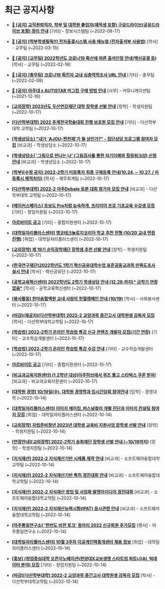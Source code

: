 # 최근 공지사항

* **[📌 [공지] 교직원퇴직자, 학부 및 대학원 졸업자(제적생 포함) 구글드라이브(공유드라이브 포함) 정리 안내](http://ajou.ac.kr/kr/ajou/notice.do?mode=view&amp;articleNo=202858&amp;article.offset=0&amp;articleLimit=30)**
 [기타] - 정보시스템팀 (~2022-08-17)

* **[📌 [공지] [학부학생필독!!] 전자출결시스템 사용 매뉴얼 (전자출석부 사용법)](http://ajou.ac.kr/kr/ajou/notice.do?mode=view&amp;articleNo=192571&amp;article.offset=0&amp;articleLimit=30)**
 [학사] - 교무팀 (~2022-03-15)

* **[📌 [공지] [교무팀] 2022학년도 코로나19 확산에 따른 출석인정 안내(백신공결 등)](http://ajou.ac.kr/kr/ajou/notice.do?mode=view&amp;articleNo=180913&amp;article.offset=0&amp;articleLimit=30)**
 [학사] - 교무팀 (~2022-02-16)

* **[📌 [공지] [총무팀] 코로나19 확진자 교내 심층역학조사 URL 안내](http://ajou.ac.kr/kr/ajou/notice.do?mode=view&amp;articleNo=180493&amp;article.offset=0&amp;articleLimit=30)**
 [기타] - 총무팀 (~2022-02-08)

* **[📌 [공지] 아주대 x AUTISTAR 머그컵 구매 방법 안내](http://ajou.ac.kr/kr/ajou/notice.do?mode=view&amp;articleNo=147976&amp;article.offset=0&amp;articleLimit=30)**
 [사무] - 커뮤니케이션팀 (~2021-12-16)

* **[[교외장학] 2023년도 두산연강재단 대학 장학생 선발 안내](http://ajou.ac.kr/kr/ajou/notice.do?mode=view&amp;articleNo=205140&amp;article.offset=0&amp;articleLimit=30)**
 [장학] - 학생지원팀 (~2022-10-17)

* **[[다산학부대학] 2022 추계전국학술대회 진행 보조원 모집 안내](http://ajou.ac.kr/kr/ajou/notice.do?mode=view&amp;articleNo=205139&amp;article.offset=0&amp;articleLimit=30)**
 [기타] - 다산학부대학 교학팀 (~2022-10-17)

* **[[학생상담소] &quot;내가 &#x27;AJOU-찐천재&#x27;가 될 상인가?&quot; - 집단상담 프로그램 참여자 모집](http://ajou.ac.kr/kr/ajou/notice.do?mode=view&amp;articleNo=205138&amp;article.offset=0&amp;articleLimit=30)**
 [비교과] - 학생상담소 (~2022-10-17)

* **[[학생상담소] &#x27;그림으로 만나는 나&#x27; (그림검사를 통한 자기이해와 힐링워크샵) 신청 안내](http://ajou.ac.kr/kr/ajou/notice.do?mode=view&amp;articleNo=205135&amp;article.offset=0&amp;articleLimit=30)**
 [비교과] - 학생상담소 (~2022-10-17)

* **[[학부][수정 공지] 2022-2학기 미등록자 최종 구제등록 안내(10.24. ~ 10.27. / 미등록시 제적처리)](http://ajou.ac.kr/kr/ajou/notice.do?mode=view&amp;articleNo=205132&amp;article.offset=0&amp;articleLimit=30)**
 [학사] - 재무회계팀 (~2022-10-17)

* **[[다산학부대학] 2022-2 아주Debate 토론 대회 참가자 모집 안내](http://ajou.ac.kr/kr/ajou/notice.do?mode=view&amp;articleNo=205131&amp;article.offset=0&amp;articleLimit=30)**
 [비교과] - 다산학부대학 교학팀 (~2022-10-17)

* **[[메이커스페이스] 초보도 Pro처럼 능숙하게, 프리미어 프로 기초교육 수강생 모집](http://ajou.ac.kr/kr/ajou/notice.do?mode=view&amp;articleNo=205130&amp;article.offset=0&amp;articleLimit=30)**
 [기타] - 창업지원팀 (~2022-10-17)

* **[아르바이트 공고](http://ajou.ac.kr/kr/ajou/notice.do?mode=view&amp;articleNo=205129&amp;article.offset=0&amp;articleLimit=30)**
 [기타] - 종합지원센터 (~2022-10-17)

* **[[대학일자리플러스센터] 앰코테크놀로지코리아 학교 추천 전형 (10/20 교내 면접 진행)](http://ajou.ac.kr/kr/ajou/notice.do?mode=view&amp;articleNo=205127&amp;article.offset=0&amp;articleLimit=30)**
 [취업] - 대학일자리플러스센터 (~2022-10-17)

* **[[교외장학] 제 19기 순득장학재단 장학생 추천 선발 안내](http://ajou.ac.kr/kr/ajou/notice.do?mode=view&amp;articleNo=205125&amp;article.offset=0&amp;articleLimit=30)**
 [장학] - 학생지원팀 (~2022-10-17)

* **[(한국연구재단)2022학년도 1학기 혁신공유대학수업 표준공동교과목 만족도조사 실시 안내](http://ajou.ac.kr/kr/ajou/notice.do?mode=view&amp;articleNo=205117&amp;article.offset=0&amp;articleLimit=30)**
 [학사] - 혁신공유단 (~2022-10-17)

* **[[공학교육혁신센터] 2022학년도 2학기 학생상담 안내 (12.29.까지)* 금학기 연장 없음*](http://ajou.ac.kr/kr/ajou/notice.do?mode=view&amp;articleNo=205111&amp;article.offset=0&amp;articleLimit=30)**
 [학사] - 공학교육혁신센터 (~2022-10-17)

* **[[봉사활동] 한마음혈액원 교내 사랑의 헌혈캠페인 안내 (10/19)](http://ajou.ac.kr/kr/ajou/notice.do?mode=view&amp;articleNo=205107&amp;article.offset=0&amp;articleLimit=30)**
 [학사] - 사회봉사센터 (~2022-10-17)

* **[(마감)(재공지)[다산학부대학] 2022-2 교양과목 중간고사 대학원생 감독자 모집](http://ajou.ac.kr/kr/ajou/notice.do?mode=view&amp;articleNo=205106&amp;article.offset=0&amp;articleLimit=30)**
 [학사] - 다산학부대학교학팀 (~2022-10-17)

* **[[학습법] 2022-2학기 온라인 학습법 특강 신규 콘텐츠 개발자 모집(기간 연장)](http://ajou.ac.kr/kr/ajou/notice.do?mode=view&amp;articleNo=205105&amp;article.offset=0&amp;articleLimit=30)**
 [기타] - 교수학습개발센터 (~2022-10-17)

* **[[학습법] 2022-2학기 온라인 학습법 특강 수강 안내](http://ajou.ac.kr/kr/ajou/notice.do?mode=view&amp;articleNo=205104&amp;article.offset=0&amp;articleLimit=30)**
 [기타] - 교수학습개발센터 (~2022-10-17)

* **[아르바이트 공고](http://ajou.ac.kr/kr/ajou/notice.do?mode=view&amp;articleNo=205091&amp;article.offset=0&amp;articleLimit=30)**
 [기타] - 종합지원센터 (~2022-10-17)

* **[[비교과교육지원센터] (1,2학년 대상)아주허브에서 퀴즈 풀고 스타벅스 쿠폰 받자!](http://ajou.ac.kr/kr/ajou/notice.do?mode=view&amp;articleNo=205086&amp;article.offset=0&amp;articleLimit=30)**
 [비교과] - 비교과교육지원센터 (~2022-10-17)

* **[[대학원 경영] 10/19일(수), 대학원 경영학과 입시간담회 참여안내](http://ajou.ac.kr/kr/ajou/notice.do?mode=view&amp;articleNo=205080&amp;article.offset=0&amp;articleLimit=30)**
 [입학] - 경영대학 (~2022-10-14)

* **[[대학일자리플러스센터] 이미지 메이킹_퍼스널컬러 개별 진단과 이미지 컨설팅 참여자 모집](http://ajou.ac.kr/kr/ajou/notice.do?mode=view&amp;articleNo=205079&amp;article.offset=0&amp;articleLimit=30)**
 [취업] - 대학일자리플러스센터 (~2022-10-14)

* **[[교외장학] 자립준비청년 2023년 대학생 교육비 지원사업 장학생 선발 안내](http://ajou.ac.kr/kr/ajou/notice.do?mode=view&amp;articleNo=205076&amp;article.offset=0&amp;articleLimit=30)**
 [장학] - 학생지원팀 (~2022-10-14)

* **[[연장안내][교외장학] 2022-2학기 송화재단 장학생 선발 안내 (~10/19까지)](http://ajou.ac.kr/kr/ajou/notice.do?mode=view&amp;articleNo=205074&amp;article.offset=0&amp;articleLimit=30)**
 [장학] - 학생지원팀 (~2022-10-14)

* **[[지식재산] 2022-2 지식재산기반 시제품 제작 안내](http://ajou.ac.kr/kr/ajou/notice.do?mode=view&amp;articleNo=205073&amp;article.offset=0&amp;articleLimit=30)**
 [비교과] - 소프트웨어융합대학교학팀 (~2022-10-14)

* **[[지식재산] 2022-2 지식재산기반 특허 경진대회 안내](http://ajou.ac.kr/kr/ajou/notice.do?mode=view&amp;articleNo=205072&amp;article.offset=0&amp;articleLimit=30)**
 [비교과] - 소프트웨어융합대학교학팀 (~2022-10-14)

* **[[지식재산] 2022-2 지식재산 창업 및 사업화 발명아이디어 경진대회](http://ajou.ac.kr/kr/ajou/notice.do?mode=view&amp;articleNo=205071&amp;article.offset=0&amp;articleLimit=30)**
 [비교과] - 소프트웨어융합대학교학팀 (~2022-10-14)

* **[[지식재산] 2022-2 지식재산능력시험(IPAT) 응시관련 안내](http://ajou.ac.kr/kr/ajou/notice.do?mode=view&amp;articleNo=205070&amp;article.offset=0&amp;articleLimit=30)**
 [비교과] - 소프트웨어융합대학교학팀 (~2022-10-14)

* **[[아주통일연구소] &#x27;한반도 비전 토크&#x27; 동아리 2022 신규회원 추가모집](http://ajou.ac.kr/kr/ajou/notice.do?mode=view&amp;articleNo=205069&amp;article.offset=0&amp;articleLimit=30)**
 [행사] - 아주통일연구소 (~2022-10-14)

* **[[대학일자리플러스센터] 10월 3주차 이공계인력중개센터 채용 정보](http://ajou.ac.kr/kr/ajou/notice.do?mode=view&amp;articleNo=205068&amp;article.offset=0&amp;articleLimit=30)**
 [취업] - 대학일자리플러스센터 (~2022-10-14)

* **[[홍보] (창업중심대학 오픈이노베이션)한양대X교보생명 스타트업 파트너(AI, 빅데이터 분야) 모집](http://ajou.ac.kr/kr/ajou/notice.do?mode=view&amp;articleNo=205067&amp;article.offset=0&amp;articleLimit=30)**
 [기타] - 창업지원팀 (~2022-10-14)

* **[(마감)[다산학부대학] 2022-2 교양과목 중간고사 대학원생 감독자 모집](http://ajou.ac.kr/kr/ajou/notice.do?mode=view&amp;articleNo=205061&amp;article.offset=0&amp;articleLimit=30)**
 [학사] - 다산학부대학교학팀 (~2022-10-14)
